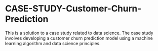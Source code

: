 # CASE-STUDY-Customer-Churn-Prediction
This is a solution to a case study related to data science. The case study involves developing a customer churn prediction model using a machine learning algorithm and data science principles.

